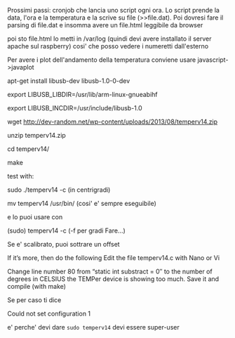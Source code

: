 

Prossimi passi:
cronjob che lancia uno script ogni ora. Lo script prende la data, l'ora e la temperatura e la scrive su file (>>file.dat). Poi dovresi fare il parsing di file.dat e insomma avere un file.html leggibile da browser

poi sto file.html lo metti in /var/log (quindi devi avere installato il server apache sul raspberry) cosi' che posso vedere i numeretti dall'esterno

Per avere i plot dell'andamento della temperatura conviene usare javascript->javaplot

apt-get install libusb-dev libusb-1.0-0-dev

export LIBUSB_LIBDIR=/usr/lib/arm-linux-gnueabihf

export LIBUSB_INCDIR=/usr/include/libusb-1.0

wget http://dev-random.net/wp-content/uploads/2013/08/temperv14.zip

unzip temperv14.zip

cd temperv14/

make

test with:

sudo ./temperv14 -c (in centrigradi)

mv temperv14 /usr/bin/ (cosi' e' sempre eseguibile)

e lo puoi usare con

(sudo) temperv14 -c (-f per gradi Fare...)

Se e' scalibrato, puoi sottrare un offset

If it’s more, then do the following
Edit the file temperv14.c with Nano or Vi

Change line number 80 from “static int substract = 0″ to the number of degrees in CELSIUS the TEMPer device is showing too much.
Save it and compile (with make)

Se per caso ti dice 

Could not set configuration 1

e' perche' devi dare `sudo temperv14` devi essere super-user



